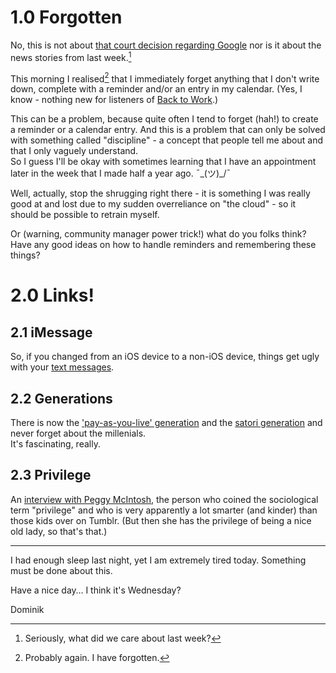 # 1.0 Forgotten

No, this is not about [that court decision regarding Google](http://qz.com/208860/europe-will-let-its-citizens-edit-google-search-results-for-their-names/) nor is it about the news stories from last week.[^lastweek]

[^lastweek]: Seriously, what did we care about last week?

This morning I realised[^again] that I immediately forget anything that I don't write down, complete with a reminder and/or an entry in my calendar. (Yes, I know - nothing new for listeners of [Back to Work](http://5by5.tv/b2w/73).) 

[^again]: Probably again. I have forgotten.

This can be a problem, because quite often I tend to forget (hah!) to create a reminder or a calendar entry. And this is a problem that can only be solved with something called "discipline" - a concept that people tell me about and that I only vaguely understand.  
So I guess I'll be okay with sometimes learning that I have an appointment later in the week that I made half a year ago. ¯\_(ツ)_/¯ 

Well, actually, stop the shrugging right there - it is something I was really good at and lost due to my sudden overreliance on "the cloud" - so it should be possible to retrain myself.

Or (warning, community manager power trick!) what do you folks think? Have any good ideas on how to handle reminders and remembering these things?

# 2.0 Links!

## 2.1 iMessage

So, if you changed from an iOS device to a non-iOS device, things get ugly with your [text messages](http://adampash.com/imessage-purgatory/). 

## 2.2 Generations

There is now the ['pay-as-you-live' generation](http://www.telegraph.co.uk/women/womens-life/10810304/Are-you-part-of-the-pay-as-you-live-generation.html) and the [satori generation](https://www.adbusters.org/magazine/113/satori-generation.html) and never forget about the millenials.  
It's fascinating, really.  

## 2.3 Privilege

An [interview with Peggy McIntosh](http://www.newyorker.com/online/blogs/books/2014/05/the-woman-who-coined-the-term-white-privilege.html), the person who coined the sociological term "privilege" and who is very apparently a lot smarter (and kinder) than those kids over on Tumblr. (But then she has the privilege of being a nice old lady, so that's that.)

---  

I had enough sleep last night, yet I am extremely tired today. Something must be done about this.  

Have a nice day… I think it's Wednesday?

Dominik